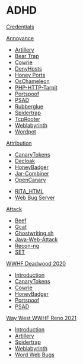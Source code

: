 # ADHD

[Credentials](ADHD/Credentials.md)

[Annoyance]()

  - [Artillery](Tools/Annoyance/Artillery.md)
  - [Bear Trap](Tools/Annoyance/BearTrap.md)
  - [Cowrie](Tools/Annoyance/Cowrie.md)
  - [DenyHosts](Tools/Annoyance/DenyHosts.md)
  - [Honey Ports](Tools/Annoyance/HoneyPorts.md)
  - [OsChameleon](Tools/Annoyance/OsChameleon.md)
  - [PHP-HTTP-Tarpit](Tools/Annoyance/PHP-HTTP-Tarpit.md)
  - [Portspoof](Tools/Annoyance/Portspoof.md)
  - [PSAD](Tools/Annoyance/PSAD.md)
  - [Rubberglue](Tools/Annoyance/Rubberglue.md)
  - [Spidertrap](Tools/Annoyance/Spidertrap.md)
  - [TcpRooter](Tools/Annoyance/TCPRooter.md)
  - [Weblabyrinth](Tools/Annoyance/Weblabyrinth.md)
  - [Wordpot](Tools/Annoyance/Wordpot.md)

[Attribution]()

  - [CanaryTokens](Tools/Attribution/CanaryTokens.md)
  - [Decloak](Tools/Attribution/Decloak.md)
  - [HoneyBadger](Tools/Attribution/HoneyBadger.md)
  - [Jar-Combiner](Tools/Attribution/Jar-Combiner.md)
  - [OpenCanary](Tools/Attribution/OpenCanary.md)
  <!--- [RITA](Tools/Attribution/RITA.md)-->
  - [RITA_HTML](Tools/Attribution/rita_html.md)
  - [Web Bug Server](Tools/Attribution/WebBugServer.md)

[Attack]()

  - [Beef](Tools/Attack/Beef.md)
  - [Gcat](Tools/Attack/Gcat.md)
  - [Ghostwriting.sh](Tools/Attack/Ghostwriting.md)
  - [Java-Web-Attack](Tools/Attack/Java-Web-Attack.md)
  - [Recon-ng](Tools/Attack/Recon-ng.md)
  - [SET](Tools/Attack/SET.md)

[WWHF Deadwood 2020]()

  - [Introduction](WWHF/Deadwood2020/Intro_WWHF2020_Deadwood.md)
  - [CanaryTokens](WWHF/Deadwood2020/CanaryTokens_WWHF2020_Deadwood.md)
  - [Cowrie](WWHF/Deadwood2020/Cowrie_WWHF2020_Deadwood.md)
  - [HoneyBadger](WWHF/Deadwood2020/HoneyBadger_WWHF2020_Deadwood.md)
  - [Portspoof](WWHF/Deadwood2020/Portspoof_WWHF2020_Deadwood.md)
  - [PSAD](WWHF/Deadwood2020/PSAD_WWHF2020_Deadwood.md)

[Way West WWHF Reno 2021]()

  - [Introduction](WWHF/Reno2021/Intro_WayWest2021.md)
  - [Artillery](WWHF/Reno2021/Artillery_WayWest2021.md)
  - [Spidertrap](WWHF/sReno2021/Spidertrap_WayWest2021.md)
  - [Weblabyrinth](WWHF/Reno2021/Weblabyrinth_WayWest2021.md)
  - [Word Web Bugs](WWHF/Reno2021/WordWebBugs_WayWest2021.md)
